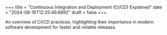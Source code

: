 +++
title = "Continuous Integration and Deployment (CI/CD) Explained"
date = "2024-08-16T12:25:46.689Z"
draft = false
+++

  An overview of CI/CD practices, highlighting their importance in modern software development for faster and reliable releases.
        